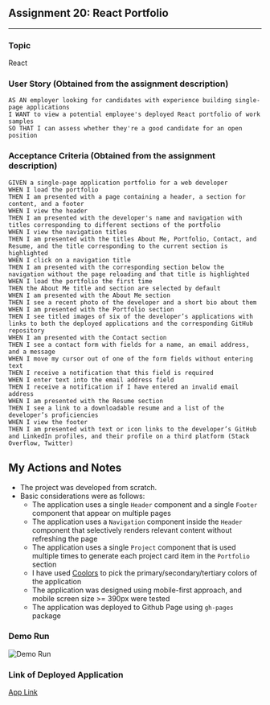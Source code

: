 ## Assignment 20: React Portfolio
---
### Topic
React

### User Story (Obtained from the assignment description)

```
AS AN employer looking for candidates with experience building single-page applications
I WANT to view a potential employee's deployed React portfolio of work samples
SO THAT I can assess whether they're a good candidate for an open position
```

### Acceptance Criteria (Obtained from the assignment description)

```
GIVEN a single-page application portfolio for a web developer
WHEN I load the portfolio
THEN I am presented with a page containing a header, a section for content, and a footer
WHEN I view the header
THEN I am presented with the developer's name and navigation with titles corresponding to different sections of the portfolio
WHEN I view the navigation titles
THEN I am presented with the titles About Me, Portfolio, Contact, and Resume, and the title corresponding to the current section is highlighted
WHEN I click on a navigation title
THEN I am presented with the corresponding section below the navigation without the page reloading and that title is highlighted
WHEN I load the portfolio the first time
THEN the About Me title and section are selected by default
WHEN I am presented with the About Me section
THEN I see a recent photo of the developer and a short bio about them
WHEN I am presented with the Portfolio section
THEN I see titled images of six of the developer’s applications with links to both the deployed applications and the corresponding GitHub repository
WHEN I am presented with the Contact section
THEN I see a contact form with fields for a name, an email address, and a message
WHEN I move my cursor out of one of the form fields without entering text
THEN I receive a notification that this field is required
WHEN I enter text into the email address field
THEN I receive a notification if I have entered an invalid email address
WHEN I am presented with the Resume section
THEN I see a link to a downloadable resume and a list of the developer’s proficiencies
WHEN I view the footer
THEN I am presented with text or icon links to the developer’s GitHub and LinkedIn profiles, and their profile on a third platform (Stack Overflow, Twitter)  
```

## My Actions and Notes

* The project was developed from scratch.
* Basic considerations were as follows:
    * The application uses a single ```Header``` component and a single ```Footer``` component that appear on multiple pages
    * The application uses a ```Navigation``` component inside the ```Header``` component that selectively renders relevant content without refreshing the page
    * The application uses a single ```Project``` component that is used multiple times to generate each project card item in the ```Portfolio``` section
    * I have used [Coolors](https://coolors.co/) to pick the primary/secondary/tertiary colors of the application
    * The application was designed using mobile-first approach, and mobile screen size >= 390px were tested  
    * The application was deployed to Github Page using ```gh-pages``` package 

### Demo Run
![Demo Run](./src/assets/images/assignment20_demo.gif)

### Link of Deployed Application
[App Link](https://samiul1988.github.io/assignment20_react_portfolio/)
